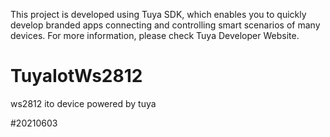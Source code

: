 This project is developed using Tuya SDK, which enables you to quickly develop branded apps connecting and controlling smart scenarios of many devices.
For more information, please check Tuya Developer Website.

# TuyaIotWs2812
ws2812 ito device  powered by tuya

#20210603
